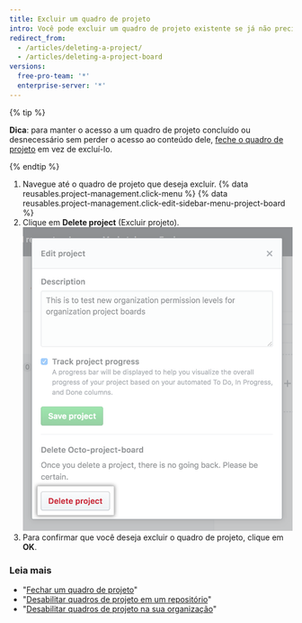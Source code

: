 ```yaml
---
title: Excluir um quadro de projeto
intro: Você pode excluir um quadro de projeto existente se já não precisa mais ter acesso ao conteúdo dele.
redirect_from:
  - /articles/deleting-a-project/
  - /articles/deleting-a-project-board
versions:
  free-pro-team: '*'
  enterprise-server: '*'
---
```


{% tip %}

**Dica**: para manter o acesso a um quadro de projeto concluído ou desnecessário sem perder o acesso ao conteúdo dele, [feche o quadro de projeto](/articles/closing-a-project-board) em vez de excluí-lo.

{% endtip %}

1. Navegue até o quadro de projeto que deseja excluir.
{% data reusables.project-management.click-menu %}
{% data reusables.project-management.click-edit-sidebar-menu-project-board %}
4. Clique em **Delete project** (Excluir projeto). ![Botão Delete project (Excluir projeto)](/assets/images/help/projects/delete-project-button.png)
5. Para confirmar que você deseja excluir o quadro de projeto, clique em **OK**.

### Leia mais

- "[Fechar um quadro de projeto](/articles/closing-a-project-board)"
- "[Desabilitar quadros de projeto em um repositório](/articles/disabling-project-boards-in-a-repository)"
- "[Desabilitar quadros de projeto na sua organização](/articles/disabling-project-boards-in-your-organization)"
